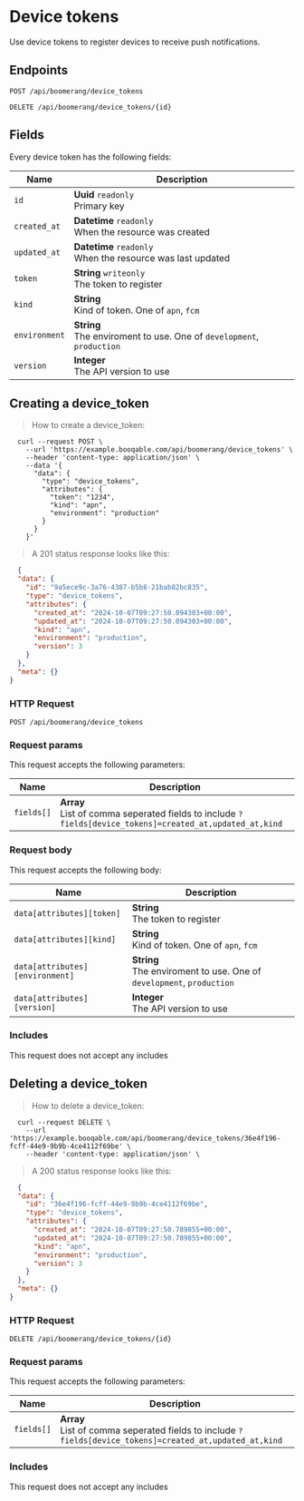 # Device tokens

Use device tokens to register devices to receive push notifications.

## Endpoints
`POST /api/boomerang/device_tokens`

`DELETE /api/boomerang/device_tokens/{id}`

## Fields
Every device token has the following fields:

Name | Description
-- | --
`id` | **Uuid** `readonly`<br>Primary key
`created_at` | **Datetime** `readonly`<br>When the resource was created
`updated_at` | **Datetime** `readonly`<br>When the resource was last updated
`token` | **String** `writeonly`<br>The token to register
`kind` | **String** <br>Kind of token. One of `apn`, `fcm`
`environment` | **String** <br>The enviroment to use. One of `development`, `production`
`version` | **Integer** <br>The API version to use


## Creating a device_token



> How to create a device_token:

```shell
  curl --request POST \
    --url 'https://example.booqable.com/api/boomerang/device_tokens' \
    --header 'content-type: application/json' \
    --data '{
      "data": {
        "type": "device_tokens",
        "attributes": {
          "token": "1234",
          "kind": "apn",
          "environment": "production"
        }
      }
    }'
```

> A 201 status response looks like this:

```json
  {
  "data": {
    "id": "9a5ece9c-3a76-4387-b5b8-21bab82bc835",
    "type": "device_tokens",
    "attributes": {
      "created_at": "2024-10-07T09:27:50.094303+00:00",
      "updated_at": "2024-10-07T09:27:50.094303+00:00",
      "kind": "apn",
      "environment": "production",
      "version": 3
    }
  },
  "meta": {}
}
```

### HTTP Request

`POST /api/boomerang/device_tokens`

### Request params

This request accepts the following parameters:

Name | Description
-- | --
`fields[]` | **Array** <br>List of comma seperated fields to include `?fields[device_tokens]=created_at,updated_at,kind`


### Request body

This request accepts the following body:

Name | Description
-- | --
`data[attributes][token]` | **String** <br>The token to register
`data[attributes][kind]` | **String** <br>Kind of token. One of `apn`, `fcm`
`data[attributes][environment]` | **String** <br>The enviroment to use. One of `development`, `production`
`data[attributes][version]` | **Integer** <br>The API version to use


### Includes

This request does not accept any includes
## Deleting a device_token



> How to delete a device_token:

```shell
  curl --request DELETE \
    --url 'https://example.booqable.com/api/boomerang/device_tokens/36e4f196-fcff-44e9-9b9b-4ce4112f69be' \
    --header 'content-type: application/json' \
```

> A 200 status response looks like this:

```json
  {
  "data": {
    "id": "36e4f196-fcff-44e9-9b9b-4ce4112f69be",
    "type": "device_tokens",
    "attributes": {
      "created_at": "2024-10-07T09:27:50.789855+00:00",
      "updated_at": "2024-10-07T09:27:50.789855+00:00",
      "kind": "apn",
      "environment": "production",
      "version": 3
    }
  },
  "meta": {}
}
```

### HTTP Request

`DELETE /api/boomerang/device_tokens/{id}`

### Request params

This request accepts the following parameters:

Name | Description
-- | --
`fields[]` | **Array** <br>List of comma seperated fields to include `?fields[device_tokens]=created_at,updated_at,kind`


### Includes

This request does not accept any includes